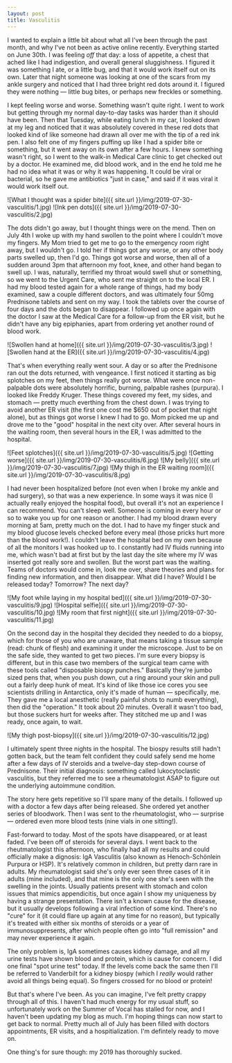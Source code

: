 ```yaml
---
layout: post
title: Vasculitis
---
```


I wanted to explain a little bit about what all I've been through the past month, and why I've not been as active online recently. Everything started on June 30th. I was feeling _off_ that day: a loss of appetite, a chest that ached like I had indigestion, and overall general sluggishness. I figured it was something I ate, or a little bug, and that it would work itself out on its own. Later that night someone was looking at one of the scars from my ankle surgery and noticed that I had three bright red dots around it. I figured they were nothing — little bug bites, or perhaps new freckles or something.

I kept feeling worse and worse. Something wasn't quite right. I went to work but getting through my normal day-to-day tasks was harder than it should have been. Then that Tuesday, while eating lunch in my car, I looked down at my leg and noticed that it was absolutely covered in these red dots that looked kind of like someone had drawn all over me with the tip of a red ink pen. I also felt one of my fingers puffing up like I had a spider bite or something, but it went away on its own after a few hours. I knew something wasn't right, so I went to the walk-in Medical Care clinic to get checked out by a doctor. He examined me, did blood work, and in the end he told me he had no idea what it was or why it was happening. It could be viral or bacterial, so he gave me antibiotics "just in case," and said if it was viral it would work itself out.

![What I thought was a spider bite]({{ site.url }}/img/2019-07-30-vasculitis/1.jpg)
![Ink pen dots]({{ site.url }}/img/2019-07-30-vasculitis/2.jpg)

The dots didn't go away, but I thought things were on the mend. Then on July 4th I woke up with my hand swollen to the point where I couldn't move my fingers. My Mom tried to get me to go to the emergency room right away, but I wouldn't go. I told her if things got any worse, or any other body parts swelled up, then I'd go. Things got worse and worse, then all of a sudden around 3pm that afternoon my foot, knee, and other hand began to swell up. I was, naturally, terrified my throat would swell shut or something, so we went to the Urgent Care, who sent me straight on to the local ER. I had my blood tested again for a whole range of things, had my body examined, saw a couple different doctors, and was ultimately four 50mg Prednisone tablets and sent on my way. I took the tablets over the course of four days and the dots began to disappear. I followed up once again with the doctor I saw at the Medical Care for a follow-up from the ER visit, but he didn't have any big epiphanies, apart from ordering yet another round of blood work.

![Swollen hand at home]({{ site.url }}/img/2019-07-30-vasculitis/3.jpg)
![Swollen hand at the ER]({{ site.url }}/img/2019-07-30-vasculitis/4.jpg)

That's when everything really went sour. A day or so after the Prednisone ran out the dots returned, with vengeance. I first noticed it starting as big splotches on my feet, then things really got worse. What were once non-palpable dots were absolutely horrific, burning, palpable rashes (purpura). I looked like Freddy Kruger. These things covered my feet, my sides, and stomach — pretty much everthing from the chest down. I was trying to avoid another ER visit (the first one cost me $650 out of pocket that night alone), but as things got worse I knew I had to go. Mom picked me up and drove me to the "good" hospital in the next city over. After several hours in the waiting room, then several hours in the ER, I was admitted to the hospital.

![Feet splotches]({{ site.url }}/img/2019-07-30-vasculitis/5.jpg)
![Getting worse]({{ site.url }}/img/2019-07-30-vasculitis/6.jpg)
![My belly]({{ site.url }}/img/2019-07-30-vasculitis/7.jpg)
![My thigh in the ER waiting room]({{ site.url }}/img/2019-07-30-vasculitis/8.jpg)

I had never been hospitalized before (not even when I broke my ankle and had surgery), so that was a new experience. In some ways it was nice (I actually really enjoyed the hospital food), but overall it's not an experience I can recommend. You can't sleep well. Someone is coming in every hour or so to wake you up for one reason or another. I had my blood drawn every morning at 5am, pretty much on the dot. I had to have my finger stuck and my blood glucose levels checked before every meal (those pricks hurt more than the blood work!). I couldn't leave the hospital bed on my own because of all the monitors I was hooked up to. I constantly had IV fluids running into me, which wasn't bad at first but by the last day the site where my IV was inserted got really sore and swollen. But the worst part was the waiting. Teams of doctors would come in, look me over, share theories and plans for finding new information, and then disappear. What did I have? Would I be released today? Tomorrow? The next day?

![My foot while laying in my hospital bed]({{ site.url }}/img/2019-07-30-vasculitis/9.jpg)
![Hospital selfie]({{ site.url }}/img/2019-07-30-vasculitis/10.jpg)
![My room that first night]({{ site.url }}/img/2019-07-30-vasculitis/11.jpg)

On the second day in the hospital they decided they needed to do a biopsy, which for those of you who are unaware, that means taking a tissue sample (read: chunk of flesh) and examining it under the microscope. Just to be on the safe side, they wanted to get two pieces. I'm sure every biopsy is different, but in this case two members of the surgical team came with these tools called "disposable biospy punches." Basically they're jumbo sized pens that, when you push down, cut a ring around your skin and pull out a fairly deep hunk of meat. It's kind of like those ice cores you see scientists drilling in Antarctica, only it's made of human — specifically, me. They gave me a local anesthetic (really painful shots to numb everything), then did the "operation." It took about 20 minutes. Overall it wasn't too bad, but those suckers hurt for weeks after. They stitched me up and I was ready, once again, to wait.

![My thigh post-biopsy]({{ site.url }}/img/2019-07-30-vasculitis/12.jpg)

I ultimately spent three nights in the hospital. The biospy results still hadn't gotten back, but the team felt confident they could safely send me home after a few days of IV steroids and a twelve-day step-down course of Prednisone. Their initial diagnosis: something called lukocytoclastic vasculitis, but they referred me to see a rheumatologist ASAP to figure out the underlying autoimmune condition. 

The story here gets repetitive so I'll spare many of the details. I followed up with a doctor a few days after being released. She ordered yet another series of bloodwork. Then I was sent to the rheumatologist, who — surprise — ordered even more blood tests (nine vials in one sitting!). 

Fast-forward to today. Most of the spots have disappeared, or at least faded. I've been off of steroids for several days. I went back to the rheutmatologist this afternoon, who finally had all my results and could officially make a dignosis: IgA Vasculitis (also known as Henoch-Schönlein Purpura or HSP). It's relatively common in children, but pretty darn rare in adults. My rheumatologist said she's only ever seen three cases of it in adults (mine included), and that mine is the only one she's seen with the swelling in the joints. Usually patients present with stomach and colon issues that mimics appendicitis, but once again I show my uniqueness by having a strange presentation. There isn't a known cause for the disease, but it usually develops following a viral infection of some kind. There's no "cure" for it (it could flare up again at any time for no reason), but typically it's treated with either six months of steroids or a year of immunosuppresents, after which people often go into "full remission" and may never experience it again.

The only problem is, IgA sometimes causes kidney damage, and all my urine tests have shown blood and protein, which is cause for concern. I did one final "spot urine test" today. If the levels come back the same then I'll be referred to Vanderbilt for a kidney biospy (which I _really_ would rather avoid all things being equal). So fingers crossed for no blood or protein!

But that's where I've been. As you can imagine, I've felt pretty crappy through all of this. I haven't had much energy for my usual stuff, so unfortunately work on the Summer of Vocal has stalled for now, and I haven't been updating my blog as much. I'm hoping things can now start to get back to normal. Pretty much all of July has been filled with doctors appointments, ER visits, and a hospitialization. I'm defintely ready to move on.

One thing's for sure though: my 2019 has thoroughly sucked.
